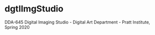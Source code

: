 # dgtlImgStudio
DDA-645 Digital Imaging Studio - Digital Art Department - Pratt Institute, Spring 2020
